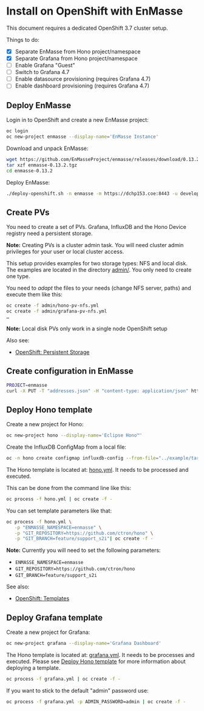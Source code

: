 # Install on OpenShift with EnMasse

This document requires a dedicated OpenShift 3.7 cluster setup.

Things to do:

 - [X] Separate EnMasse from Hono project/namespace
 - [X] Separate Grafana from Hono project/namespace
 - [ ] Enable Grafana "Guest"
 - [ ] Switch to Grafana 4.7
 - [ ] Enable datasource provisioning (requires Grafana 4.7)
 - [ ] Enable dashboard provisioning (requires Grafana 4.7)

## Deploy EnMasse

Login in to OpenShift and create a new EnMasse project:

~~~sh
oc login
oc new-project enmasse --display-name='EnMasse Instance'
~~~

Download and unpack EnMasse:

~~~sh
wget https://github.com/EnMasseProject/enmasse/releases/download/0.13.2/enmasse-0.13.2.tgz
tar xzf enmasse-0.13.2.tgz
cd enmasse-0.13.2
~~~

Deploy EnMasse:

~~~sh
./deploy-openshift.sh -n enmasse -m https://dchp153.coe:8443 -u developer
~~~

## Create PVs

You need to create a set of PVs. Grafana, InfluxDB and the Hono Device registry need a persistent storage.

**Note:** Creating PVs is a cluster admin task. You will need cluster admin privileges for your user or local cluster access.

This setup provides examples for two storage types: NFS and local disk. The examples are located
in the directory [admin/](admin/). You only need to create one type.

You need to *adapt* the files to your needs (change NFS server, paths) and execute them like this:

~~~sh
oc create -f admin/hono-pv-nfs.yml
oc create -f admin/grafana-pv-nfs.yml
…
~~~

**Note:** Local disk PVs only work in a single node OpenShift setup

Also see:

* [OpenShift: Persistent Storage](https://docs.openshift.org/latest/architecture/additional_concepts/storage.html)

## Create configuration in EnMasse

~~~sh
PROJECT=enmasse
curl -X PUT -T "addresses.json" -H "content-type: application/json" http://$(oc -n "$PROJECT" get route restapi -o jsonpath='{.spec.host}')/v1/addresses/default
~~~

## Deploy Hono template

Create a new project for Hono:

~~~sh
oc new-project hono --display-name='Eclipse Hono™'
~~~

Create the InfluxDB ConfigMap from a local file:

~~~sh
oc -n hono create configmap influxdb-config --from-file="../example/target/config/influxdb.conf"
~~~

The Hono template is located at: [hono.yml](hono.yml). It needs to be processed and executed.

This can be done from the command line like this:

~~~sh
oc process -f hono.yml | oc create -f -
~~~

You can set template parameters like that:

~~~sh
oc process -f hono.yml \
   -p "ENMASSE_NAMESPACE=enmasse" \
   -p "GIT_REPOSITORY=https://github.com/ctron/hono" \
   -p "GIT_BRANCH=feature/support_s2i"| oc create -f -
~~~

**Note:** Currently you will need to set the following parameters:

* `ENMASSE_NAMESPACE=enmasse`
* `GIT_REPOSITORY=https://github.com/ctron/hono`
* `GIT_BRANCH=feature/support_s2i`

See also:
* [OpenShift: Templates](https://docs.openshift.org/latest/dev_guide/templates.html) 

## Deploy Grafana template

Create a new project for Grafana:

~~~sh
oc new-project grafana --display-name='Grafana Dashboard'
~~~

The Hono template is located at: [grafana.yml](grafana.yml). It needs to be processes and executed.
Please see [Deploy Hono template](#deploy-hono-template) for more information about deploying a
template.

~~~sh
oc process -f grafana.yml | oc create -f -
~~~

If you want to stick to the default "admin" password use:

~~~sh
oc process -f grafana.yml -p ADMIN_PASSWORD=admin | oc create -f -
~~~

